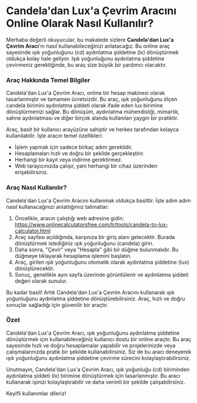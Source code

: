 Candela'dan Lux'a Çevrim Aracını Online Olarak Nasıl Kullanılır?
================================================================

Merhaba değerli okuyucular, bu makalede sizlere **Candela'dan Lux'a Çevrim Aracı**'nı nasıl kullanabileceğinizi anlatacağız. Bu online araç sayesinde ışık yoğunluğunu (cd) aydınlatma şiddetine (lx) dönüştürmek oldukça kolay hale geliyor. Işık yoğunluğunu aydınlatma şiddetine çevirmeniz gerektiğinde, bu araç size büyük bir yardımcı olacaktır.

### Araç Hakkında Temel Bilgiler

Candela'dan Lux'a Çevrim Aracı, online bir hesap makinesi olarak tasarlanmıştır ve tamamen ücretsizdir. Bu araç, ışık yoğunluğunu ölçen candela birimini aydınlatma şiddeti olarak ifade eden lux birimine dönüştürmenizi sağlar. Bu dönüşüm, aydınlatma mühendisliği, mimarlık, sahne aydınlatması ve diğer birçok alanda kullanılan yaygın bir pratiktir.

Araç, basit bir kullanıcı arayüzüne sahiptir ve herkes tarafından kolayca kullanılabilir. İşte aracın temel özellikleri:

- İşlem yapmak için sadece birkaç adım gereklidir.
- Hesaplamaları hızlı ve doğru bir şekilde gerçekleştirir.
- Herhangi bir kayıt veya indirme gerektirmez.
- Web tarayıcınızda çalışır, yani herhangi bir cihaz üzerinden erişebilirsiniz.

### Araç Nasıl Kullanılır?

Candela'dan Lux'a Çevrim Aracını kullanmak oldukça basittir. İşte adım adım nasıl kullanacağınızı anlattığımız talimatlar:

1. Öncelikle, aracın çalıştığı web adresine gidin: <https://www.onlinecalculatorsfree.com/tr/tools/candela-to-lux-calculator.html>
2. Araç sayfası açıldığında, karşınıza bir giriş alanı gelecektir. Burada dönüştürmek istediğiniz ışık yoğunluğunu (candela) girin.
3. Daha sonra, "Çevir" veya "Hesapla" gibi bir düğme bulunmalıdır. Bu düğmeye tıklayarak hesaplama işlemini başlatın.
4. Araç, girilen ışık yoğunluğunu otomatik olarak aydınlatma şiddetine (lux) dönüştürecektir.
5. Sonuç, genellikle aynı sayfa üzerinde görüntülenir ve aydınlatma şiddeti değeri olarak sunulur.

Bu kadar basit! Artık Candela'dan Lux'a Çevrim Aracını kullanarak ışık yoğunluğunu aydınlatma şiddetine dönüştürebilirsiniz. Araç, hızlı ve doğru sonuçlar sağladığı için güvenilir bir araçtır.

### Özet

Candela'dan Lux'a Çevrim Aracı, ışık yoğunluğunu aydınlatma şiddetine dönüştürmek için kullanabileceğiniz kullanıcı dostu bir online araçtır. Bu araç sayesinde hızlı ve doğru hesaplamalar yapabilir ve projelerinizde veya çalışmalarınızda pratik bir şekilde kullanabilirsiniz. Siz de bu aracı deneyerek ışık yoğunluğunu aydınlatma şiddetine çevirme sürecini kolaylaştırabilirsiniz.

Unutmayın, Candela'dan Lux'a Çevrim Aracı, ışık yoğunluğu (cd) biriminden aydınlatma şiddeti (lx) birimine dönüştürmek için tasarlanmıştır. Bu aracı kullanarak işinizi kolaylaştırabilir ve daha verimli bir şekilde çalışabilirsiniz.

Keyifli kullanımlar dileriz!